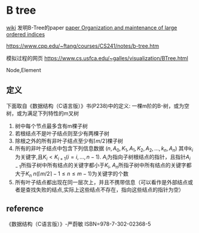 # B tree

[wiki](https://en.wikipedia.org/wiki/B-tree '')
发明B-Tree的paper
[paper Organization and maintenance of large ordered indices](https://infolab.usc.edu/csci585/Spring2010/den_ar/indexing.pdf '')

https://www.cpp.edu/~ftang/courses/CS241/notes/b-tree.htm


模拟过程的网页 
https://www.cs.usfca.edu/~galles/visualization/BTree.html

Node,Element

## 定义

下面取自《数据结构（C语言版）》书(P238)中的定义: 
一棵m阶的B-树，或为空树，或为满足下列特性的m叉树
1. 树中每个节点最多含有m棵子树
2. 若根结点不是叶子结点则至少有两棵子树
3. 除根之外的所有非叶子结点至少有$\lceil m/2 \rceil$棵子树 
4. 所有的非叶子结点中包含下列信息数据
$(n,A_0,K_1,A_1,K_2,A_2,\dots,k_n,A_n)$
其中$k_i$为关键字,且$K_i < K_{i+1}(i=i,\dots,n-1)$.
$A_i$为指向子树根结点的指针，且指针$A_{i-1}$所指子树中所有结点的关键字都小于$K_i$,
$A_n$所指子树中所有结点的关键字都大于$K_n$
$n(\lceil m/2 \rceil - 1 \le n \le m-1)$为关键字的个数
5. 所有叶子结点都出现在同一层次上，并且不携带信息（可以看作是外部结点或者是查找失败的结点,实际上这些结点不存在，指向这些结点的指针为空）


## reference
《数据结构（C语言版）》-严蔚敏 ISBN=978-7-302-02368-5